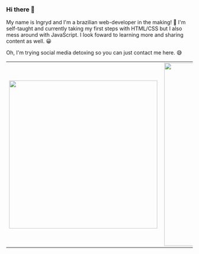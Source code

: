 ### Hi there 👋

My name is Ingryd and I'm a brazilian web-developer in the making! :star2:
I'm self-taught and currently taking my first steps with HTML/CSS but I also mess around with JavaScript. 
I look foward to learning more and sharing content as well. :grinning:

Oh, I'm trying social media detoxing so you can just contact me here. :sweat_smile:

<center>
<table>
    <tr>
        <td><img width="400px" align="left" src="https://github-readme-stats.vercel.app/api/top-langs/?username=riosi&hide=html&layout=compact&theme=onedark" /></td>
        <td><img width="495px" align="left" src="https://github-readme-stats.vercel.app/api?username=riosi&theme=onedark"/></td>
    </tr>   
</table>
</center> 


<!--
**riosi/riosi** is a ✨ _special_ ✨ repository because its `README.md` (this file) appears on your GitHub profile. -->

